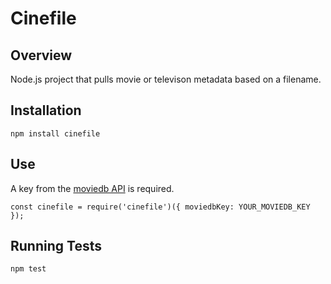# Cinefile

## Overview

Node.js project that pulls movie or televison metadata based on a filename.

## Installation

```
npm install cinefile
```

## Use

A key from the [moviedb API](https://www.themoviedb.org/documentation/api) is required.

```
const cinefile = require('cinefile')({ moviedbKey: YOUR_MOVIEDB_KEY });
```

## Running Tests

```
npm test
```